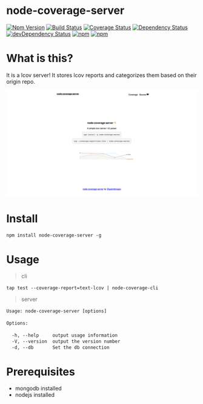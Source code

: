 # node-coverage-server

[![Npm Version](https://img.shields.io/npm/v/node-coverage-server.svg)](https://www.npmjs.com/package/node-coverage-server)
[![Build Status](https://travis-ci.org/gabrielcsapo/node-coverage-server.svg?branch=master)](https://travis-ci.org/gabrielcsapo/node-coverage-server)
[![Coverage Status](https://coveralls.io/repos/github/gabrielcsapo/node-coverage-server/badge.svg?branch=master)](https://coveralls.io/github/gabrielcsapo/node-coverage-server?branch=master)
[![Dependency Status](https://david-dm.org/gabrielcsapo/node-coverage-server.svg)](https://david-dm.org/gabrielcsapo/node-coverage-server)
[![devDependency Status](https://david-dm.org/gabrielcsapo/node-coverage-server/dev-status.svg)](https://david-dm.org/gabrielcsapo/node-coverage-server#info=devDependencies)
[![npm](https://img.shields.io/npm/dt/node-coverage-server.svg)]()
[![npm](https://img.shields.io/npm/dm/node-coverage-server.svg)]()

# What is this?

It is a lcov server! It stores lcov reports and categorizes them based on their origin repo.

![main screenshot](./screenshots/main.png)

# Install

```
npm install node-coverage-server -g
```

# Usage

> cli

```
tap test --coverage-report=text-lcov | node-coverage-cli
```

> server

```
Usage: node-coverage-server [options]

Options:

  -h, --help     output usage information
  -V, --version  output the version number
  -d, --db       Set the db connection
```

# Prerequisites

- mongodb installed
- nodejs installed
